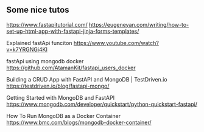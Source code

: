 ## Some nice tutos

https://www.fastapitutorial.com/
https://eugeneyan.com/writing/how-to-set-up-html-app-with-fastapi-jinja-forms-templates/

Explained fastApi funciton
https://www.youtube.com/watch?v=k7YRGNGi4KI

fastApi using mongodb docker
https://github.com/AtamanKit/fastapi_users_docker

Building a CRUD App with FastAPI and MongoDB | TestDriven.io
https://testdriven.io/blog/fastapi-mongo/

Getting Started with MongoDB and FastAPI
https://www.mongodb.com/developer/quickstart/python-quickstart-fastapi/

How To Run MongoDB as a Docker Container
https://www.bmc.com/blogs/mongodb-docker-container/

